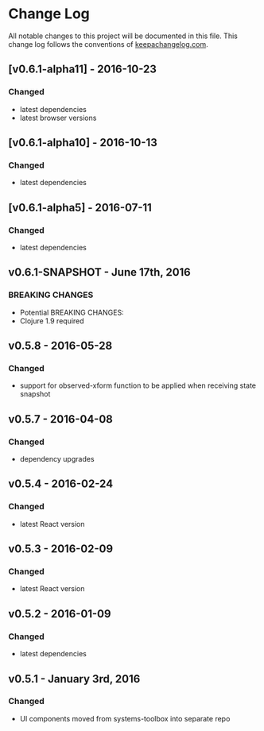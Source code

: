 # Change Log
All notable changes to this project will be documented in this file. This change log follows the conventions of [keepachangelog.com](http://keepachangelog.com/).

## [v0.6.1-alpha11] - 2016-10-23
### Changed
- latest dependencies
- latest browser versions

## [v0.6.1-alpha10] - 2016-10-13
### Changed
- latest dependencies

## [v0.6.1-alpha5] - 2016-07-11
### Changed
- latest dependencies

## v0.6.1-SNAPSHOT - June 17th, 2016
### BREAKING CHANGES
- Potential BREAKING CHANGES:
- Clojure 1.9 required

## v0.5.8 - 2016-05-28
### Changed
- support for observed-xform function to be applied when receiving state snapshot

## v0.5.7 - 2016-04-08
### Changed
- dependency upgrades

## v0.5.4 - 2016-02-24
### Changed
- latest React version

## v0.5.3 - 2016-02-09
### Changed
- latest React version

## v0.5.2 - 2016-01-09
### Changed
- latest dependencies

## v0.5.1 - January 3rd, 2016
### Changed
- UI components moved from systems-toolbox into separate repo
